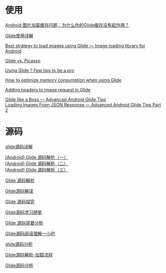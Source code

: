 # 使用

[Android 图片加载缓存问题：为什么你的Glide缓存没有起作用？](https://juejin.im/post/5ad3fd336fb9a028b5485713)

[Glide使用详解](https://www.jianshu.com/p/7ce7b02988a4)

[Best strategy to load images using Glide — Image loading library for Android](https://android.jlelse.eu/best-strategy-to-load-images-using-glide-image-loading-library-for-android-e2b6ba9f75b2)

[Glide vs. Picasso](https://medium.com/@multidots/glide-vs-picasso-930eed42b81d)

[Using Glide ? Few tips to be a pro](https://android.jlelse.eu/using-glide-few-tips-to-be-a-pro-60f41e29d30a)

[How to optimize memory consumption when using Glide](https://proandroiddev.com/how-to-optimize-memory-consumption-when-using-glide-9ac984cfe70f)

[Adding headers to image request in Glide](https://medium.com/@PaulinaSadowska/adding-headers-to-image-request-in-glide-dc9640ca9b12)

[Glide like a Boss — Advanced Android Glide Tips](https://medium.com/@elvischidera/glide-like-a-boss-advanced-android-glide-tips-d0288ea77de9)  
[Loading Images From JSON Response — Advanced Android Glide Tips Part 2](https://codeburst.io/loading-images-from-json-response-advanced-android-glide-tips-part-2-47150772151c)

# 源码

[glide源码详解](http://www.10tiao.com/html/169/201704/2650822526/1.html)

[[Android] Glide 源码解析（一）](http://blog.qiji.tech/archives/8807)  
[[Android] Glide 源码解析（二）](http://blog.qiji.tech/archives/9366)  
[[Android] Glide 源码解析（三）](http://blog.qiji.tech/archives/9698)  

[Glide 源码解析](https://fuckcode.xyz/2015/10/25/Glide%E6%BA%90%E7%A0%81%E8%A7%A3%E6%9E%90.html)

[Glide源码解读](http://glanwang.com/2016/09/13/Android/Glide%E6%BA%90%E7%A0%81%E8%A7%A3%E8%AF%BB/)

[Glide 源码探究](http://liwenkun.me/2017/07/20/android-open-source-library-glide/)

[Glide源码学习随笔](https://junbin.tech/2018/08/13/Glide%E6%BA%90%E7%A0%81%E5%AD%A6%E4%B9%A0%E9%9A%8F%E7%AC%94/)

[Glide 源码简要分析](http://www.yxhuang.com/2019/02/23/glide-source-spimple-analyze/)

[Glide源码阅读理解一小时](https://dandanlove.com/2019/12/20/glide/)

[glide源码分析](https://zhuanlan.zhihu.com/p/37297719)

[Glide源码解析-加载流程](https://juejin.im/post/5c8a00c2e51d4532763bc0fb#heading-7)

[Glide源码分析](https://juejin.im/post/5af95dc66fb9a07aad17a4c3)



